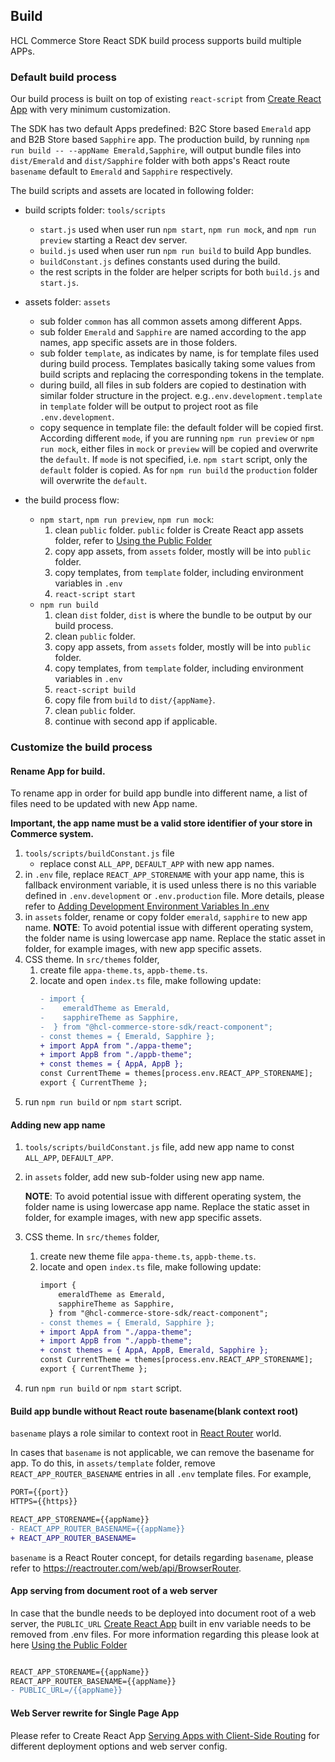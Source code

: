 ## Build

HCL Commerce Store React SDK build process supports build multiple APPs.

### Default build process

Our build process is built on top of existing `react-script` from [Create React App](https://create-react-app.dev/) with very minimum customization.

The SDK has two default Apps predefined: B2C Store based `Emerald` app and B2B Store based `Sapphire` app. The production build, by running `npm run build -- --appName Emerald,Sapphire`, will output bundle files into `dist/Emerald` and `dist/Sapphire` folder with both apps's React route `basename` default to `Emerald` and `Sapphire` respectively.

The build scripts and assets are located in following folder:

- build scripts folder: `tools/scripts`

  - `start.js` used when user run `npm start`, `npm run mock`, and `npm run preview` starting a React dev server.
  - `build.js` used when user run `npm run build` to build App bundles.
  - `buildConstant.js` defines constants used during the build.
  - the rest scripts in the folder are helper scripts for both `build.js` and `start.js`.

- assets folder: `assets`

  - sub folder `common` has all common assets among different Apps.
  - sub folder `Emerald` and `Sapphire` are named according to the app names, app specific assets are in those folders.
  - sub folder `template`, as indicates by name, is for template files used during build process. Templates basically taking some values from build scripts and replacing the corresponding tokens in the template.
  - during build, all files in sub folders are copied to destination with similar folder structure in the project. e.g.`.env.development.template` in `template` folder will be output to project root as file `.env.development`.
  - copy sequence in template file: the default folder will be copied first. According different `mode`, if you are running `npm run preview` or `npm run mock`, either files in `mock` or `preview` will be copied and overwrite the `default`. If `mode` is not specified, i.e. `npm start` script, only the `default` folder is copied. As for `npm run build` the `production` folder will overwrite the `default`.

- the build process flow:
  - `npm start`, `npm run preview`, `npm run mock`:
    1. clean `public` folder. `public` folder is Create React app assets folder, refer to [Using the Public Folder](https://create-react-app.dev/docs/using-the-public-folder)
    2. copy app assets, from `assets` folder, mostly will be into `public` folder.
    3. copy templates, from `template` folder, including environment variables in `.env`
    4. `react-script start`
  - `npm run build`
    1. clean `dist` folder, `dist` is where the bundle to be output by our build process.
    2. clean `public` folder.
    3. copy app assets, from `assets` folder, mostly will be into `public` folder.
    4. copy templates, from `template` folder, including environment variables in `.env`
    5. `react-script build`
    6. copy file from `build` to `dist/{appName}`.
    7. clean `public` folder.
    8. continue with second app if applicable.

### Customize the build process

#### Rename App for build.

To rename app in order for build app bundle into different name, a list of files need to be updated with new App name.

**Important, the app name must be a valid store identifier of your store in Commerce system.**

1. `tools/scripts/buildConstant.js` file
   - replace const `ALL_APP`, `DEFAULT_APP` with new app names.
2. in `.env` file, replace `REACT_APP_STORENAME` with your app name, this is fallback environment variable, it is used unless there is no this variable defined in `.env.development` or `.env.production` file. More details, please refer to [Adding Development Environment Variables In .env](https://create-react-app.dev/docs/adding-custom-environment-variables#adding-development-environment-variables-in-env)
3. in `assets` folder, rename or copy folder `emerald`, `sapphire` to new app name. **NOTE**: To avoid potential issue with different operating system, the folder name is using lowercase app name. Replace the static asset in folder, for example images, with new app specific assets.
4. CSS theme. In `src/themes` folder,
   1. create file `appa-theme.ts`, `appb-theme.ts`.
   2. locate and open `index.ts` file, make following update:
      ```diff
      - import {
      -    emeraldTheme as Emerald,
      -    sapphireTheme as Sapphire,
      -  } from "@hcl-commerce-store-sdk/react-component";
      - const themes = { Emerald, Sapphire };
      + import AppA from "./appa-theme";
      + import AppB from "./appb-theme";
      + const themes = { AppA, AppB };
      const CurrentTheme = themes[process.env.REACT_APP_STORENAME];
      export { CurrentTheme };
      ```
5. run `npm run build` or `npm start` script.

#### Adding new app name

1. `tools/scripts/buildConstant.js` file, add new app name to const `ALL_APP`, `DEFAULT_APP`.
2. in `assets` folder, add new sub-folder using new app name.

   **NOTE**: To avoid potential issue with different operating system, the folder name is using lowercase app name. Replace the static asset in folder, for example images, with new app specific assets.

3. CSS theme. In `src/themes` folder,
   1. create new theme file `appa-theme.ts`, `appb-theme.ts`.
   2. locate and open `index.ts` file, make following update:
      ```diff
      import {
          emeraldTheme as Emerald,
          sapphireTheme as Sapphire,
        } from "@hcl-commerce-store-sdk/react-component";
      - const themes = { Emerald, Sapphire };
      + import AppA from "./appa-theme";
      + import AppB from "./appb-theme";
      + const themes = { AppA, AppB, Emerald, Sapphire };
      const CurrentTheme = themes[process.env.REACT_APP_STORENAME];
      export { CurrentTheme };
      ```
4. run `npm run build` or `npm start` script.

#### Build app bundle without React route basename(blank context root)

`basename` plays a role similar to context root in [React Router](https://reactrouter.com) world.

In cases that `basename` is not applicable, we can remove the basename for app. To do this, in `assets/template` folder, remove `REACT_APP_ROUTER_BASENAME` entries in all `.env` template files. For example,

```diff
PORT={{port}}
HTTPS={{https}}

REACT_APP_STORENAME={{appName}}
- REACT_APP_ROUTER_BASENAME={{appName}}
+ REACT_APP_ROUTER_BASENAME=
```

`basename` is a React Router concept, for details regarding `basename`, please refer to https://reactrouter.com/web/api/BrowserRouter.

#### App serving from document root of a web server

In case that the bundle needs to be deployed into document root of a web server, the `PUBLIC_URL` [Create React App](https://create-react-app.dev/) built in env variable needs to be removed from .env files. For more information regarding this please look at here [Using the Public Folder](https://create-react-app.dev/docs/using-the-public-folder)

```diff

REACT_APP_STORENAME={{appName}}
REACT_APP_ROUTER_BASENAME={{appName}}
- PUBLIC_URL=/{{appName}}

```

#### Web Server rewrite for Single Page App

Please refer to Create React App [Serving Apps with Client-Side Routing](https://create-react-app.dev/docs/deployment/#serving-apps-with-client-side-routing) for different deployment options and web server config.
